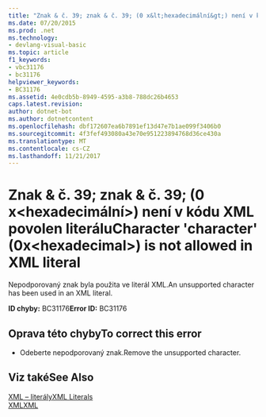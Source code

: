 ```yaml
---
title: "Znak & č. 39; znak & č. 39; (0 x&lt;hexadecimální&gt;) není v kódu XML povolen literálu"
ms.date: 07/20/2015
ms.prod: .net
ms.technology:
- devlang-visual-basic
ms.topic: article
f1_keywords:
- vbc31176
- bc31176
helpviewer_keywords:
- BC31176
ms.assetid: 4e0cdb5b-8949-4595-a3b8-788dc26b4653
caps.latest.revision: 
author: dotnet-bot
ms.author: dotnetcontent
ms.openlocfilehash: dbf172607ea6b7891ef13d47e7b1ae099f3406b0
ms.sourcegitcommit: 4f3fef493080a43e70e951223894768d36ce430a
ms.translationtype: MT
ms.contentlocale: cs-CZ
ms.lasthandoff: 11/21/2017
---
```

# <a name="character-39character39-0xlthexadecimalgt-is-not-allowed-in-xml-literal"></a><span data-ttu-id="5a71b-102">Znak & č. 39; znak & č. 39; (0 x&lt;hexadecimální&gt;) není v kódu XML povolen literálu</span><span class="sxs-lookup"><span data-stu-id="5a71b-102">Character &#39;character&#39; (0x&lt;hexadecimal&gt;) is not allowed in XML literal</span></span>
<span data-ttu-id="5a71b-103">Nepodporovaný znak byla použita ve literál XML.</span><span class="sxs-lookup"><span data-stu-id="5a71b-103">An unsupported character has been used in an XML literal.</span></span>  
  
 <span data-ttu-id="5a71b-104">**ID chyby:** BC31176</span><span class="sxs-lookup"><span data-stu-id="5a71b-104">**Error ID:** BC31176</span></span>  
  
## <a name="to-correct-this-error"></a><span data-ttu-id="5a71b-105">Oprava této chyby</span><span class="sxs-lookup"><span data-stu-id="5a71b-105">To correct this error</span></span>  
  
-   <span data-ttu-id="5a71b-106">Odeberte nepodporovaný znak.</span><span class="sxs-lookup"><span data-stu-id="5a71b-106">Remove the unsupported character.</span></span>  
  
## <a name="see-also"></a><span data-ttu-id="5a71b-107">Viz také</span><span class="sxs-lookup"><span data-stu-id="5a71b-107">See Also</span></span>  
 [<span data-ttu-id="5a71b-108">XML – literály</span><span class="sxs-lookup"><span data-stu-id="5a71b-108">XML Literals</span></span>](../../visual-basic/language-reference/xml-literals/index.md)  
 [<span data-ttu-id="5a71b-109">XML</span><span class="sxs-lookup"><span data-stu-id="5a71b-109">XML</span></span>](../../visual-basic/programming-guide/language-features/xml/index.md)

